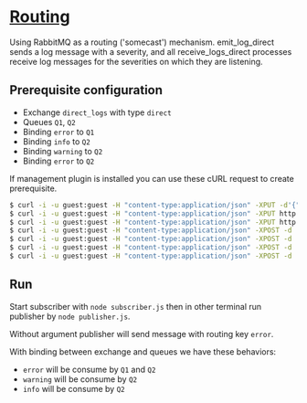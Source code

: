 # [Routing](https://www.rabbitmq.com/tutorials/tutorial-four-javascript.html)

Using RabbitMQ as a routing ('somecast') mechanism. emit_log_direct sends a log message with a severity, and all receive_logs_direct processes receive log messages for the severities on which they are listening.

## Prerequisite configuration

* Exchange `direct_logs` with type `direct`
* Queues `Q1`, `Q2`
* Binding `error` to `Q1`
* Binding `info` to `Q2`
* Binding `warning` to `Q2`
* Binding `error` to `Q2`

If management plugin is installed you can use these cURL request to create prerequisite.

```sh
$ curl -i -u guest:guest -H "content-type:application/json" -XPUT -d'{"type":"direct","durable":false}' http://localhost:15672/api/exchanges/%2f/direct_logs
$ curl -i -u guest:guest -H "content-type:application/json" -XPUT http://localhost:15672/api/queues/%2f/Q1
$ curl -i -u guest:guest -H "content-type:application/json" -XPUT http://localhost:15672/api/queues/%2f/Q2
$ curl -i -u guest:guest -H "content-type:application/json" -XPOST -d '{"routing_key":"error"}' http://localhost:15672/api/bindings/%2f/e/direct_logs/q/Q1
$ curl -i -u guest:guest -H "content-type:application/json" -XPOST -d '{"routing_key":"info"}' http://localhost:15672/api/bindings/%2f/e/direct_logs/q/Q2
$ curl -i -u guest:guest -H "content-type:application/json" -XPOST -d '{"routing_key":"warning"}' http://localhost:15672/api/bindings/%2f/e/direct_logs/q/Q2
$ curl -i -u guest:guest -H "content-type:application/json" -XPOST -d '{"routing_key":"error"}' http://localhost:15672/api/bindings/%2f/e/direct_logs/q/Q2
```

## Run

Start subscriber with `node subscriber.js` then in other terminal run publisher by `node publisher.js`.

Without argument publisher will send message with routing key `error`.

With binding between exchange and queues we have these behaviors:

* `error` will be consume by `Q1` and `Q2`
* `warning` will be consume by `Q2`
* `info` will be consume by `Q2`
